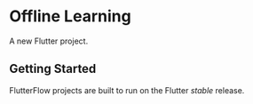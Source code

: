 # Offline Learning

A new Flutter project.

## Getting Started

FlutterFlow projects are built to run on the Flutter _stable_ release.
